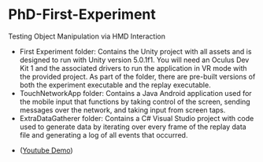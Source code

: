 # PhD-First-Experiment
 Testing Object Manipulation via HMD Interaction

* First Experiment folder: Contains the Unity project with all assets and is designed to run with Unity version 5.0.1f1. You will need an Oculus Dev Kit 1 and the associated drivers to run the application in VR mode with the provided project. As part of the folder, there are pre-built versions of both the experiment executable and the replay executable.
* TouchNetworkApp folder: Contains a Java Android application used for the mobile input that functions by taking control of the screen, sending messages over the network, and taking input from screen taps.
* ExtraDataGatherer folder: Contains a C# Visual Studio project with code used to generate data by iterating over every frame of the replay data file and generating a log of all events that occurred. 

- ([Youtube Demo](https://youtu.be/OF3ZlTPa5rg))